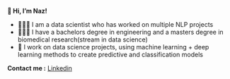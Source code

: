 **👋 Hi, I’m Naz!**
- 👩🏻‍💻 I am a data scientist who has worked on multiple NLP projects
- 👩🏻‍🎓 I have a bachelors degree in engineering and a masters degree in biomedical research(stream in data science)
- 🧠 I work on data science projects, using machine learning + deep learning methods to create predictive and classification models


**Contact me :**
[Linkedin](https://www.linkedin.com/in/nazanin-faghih-mirzaei-06268197/)

<!---
NazaninFaghih/NazaninFaghih is a ✨ special ✨ repository because its `README.md` (this file) appears on your GitHub profile.
You can click the Preview link to take a look at your changes.
--->
